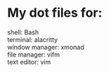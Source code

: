 # My dot files for:

shell: Bash  
terminal: alacritty  
window manager: xmonad    
file manager: vifm  
text editor: vim  

